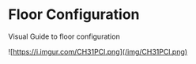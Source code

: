 # Floor Configuration

Visual Guide to floor configuration

![https://i.imgur.com/CH31PCl.png](/img/CH31PCl.png)